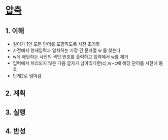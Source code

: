 # [압축](https://programmers.co.kr/learn/courses/30/lessons/17684)

## 1. 이해

- 길이가 1인 모든 단어를 포함하도록 사전 초기화
- 사전에서 현재입력과 일치하는 가장 긴 문자열 w 를 찾는다
- w에 해당하는 사전의 색인 번호를 출력하고 입력에서 w를 제거
- 입력에서 처리되지 않은 다음 글자가 남아있다면(c),w+c에 해당 단어를 사전에 등록
- 단계2로 넘어감

## 2. 계획

## 3. 실행

## 4. 반성

